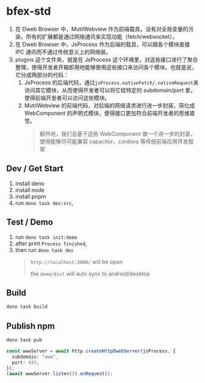 # bfex-std

1. 在 Dweb Browser 中，MutilWebview 作为前端载具，没有对全局变量的污染，所有的扩展都是通过网络通讯来实现功能（fetch/websocket）。
2. 在 Dweb Browser 中，JsProcess 作为后端的载具，可以跟各个模块直接 IPC 通讯而不通过传统意义上的网络层。
3. plugins 这个文件夹，就是在 JsProcess 这个环境里，对这些接口进行了聚合整理，使得开发者开箱即用地能够使用这些接口来访问各个模块。也就是说，它分成两部分的代码：
   1. JsProcess 的后端代码，通过`jsProcess.nativeFetch/.nativeRequest`来访问其它模块，从而使得开发者可以将它挂特定的 subdomain/port 里，使得前端开发者可以访问这些模块。
   2. MutilWebview 的前端代码，对后端的网络请求进行进一步封装，简化成 WebComponent 的声明式模块，使得接口更加符合前端开发者的思维直觉。
      > 额外地，我们会基于这些 WebComponent 做一个进一步的封装，使得能够尽可能兼容 capacitor、cordova 等传统前端应用开发框架

## Dev / Get Start

1.  install deno
1.  install node
1.  install pnpm
1.  run `deno task dev:src`,

## Test / Demo

1. run `deno task init:demo`
1. after print `Process finished`,
1. then run `deno task dev`
   > `http://localhost:3000/` will be open
   >
   > the `demo/dist` will auto sync to android/desktop

## Build

```bash
deno task build
```

## Publish npm

```bash
deno task pub
```

```ts
const wwwServer = await http.createHttpDwebServer(jsProcess, {
  subdomain: "www",
  port: 443,
});
(await wwwServer.listen()).onRequest();
```
